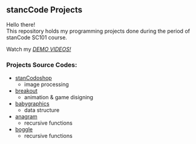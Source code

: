 ## stancCode Projects
Hello there!\
This repository holds my programming projects done during the period of stanCode SC101 course.

Watch my *[DEMO VIDEOS!](https://drive.google.com/drive/folders/1cyvBLjFxs6KsHp8WtJJ7AF2rzB3dquvW?usp=sharing)*

### Projects Source Codes:
* [stanCodoshop](https://github.com/shinebook/sc-projects/blob/main/CS101-project/stanCodoshop.py)
  * image processing
* [breakout](https://github.com/shinebook/sc-projects/blob/main/CS101-project/breakout.py)
  * animation & game disigning
* [babygraphics](https://github.com/shinebook/sc-projects/blob/main/CS101-project/babygraphics.py)
  * data structure
* [anagram](https://github.com/shinebook/sc-projects/blob/main/CS101-project/anagram.py)
  * recursive functions
* [boggle](https://github.com/shinebook/sc-projects/blob/main/CS101-project/boggle.py)
  * recursive functions
